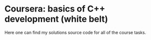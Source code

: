# Coursera: basics of C++ development (white belt)

Here one can find my solutions source code for all of the course tasks.
